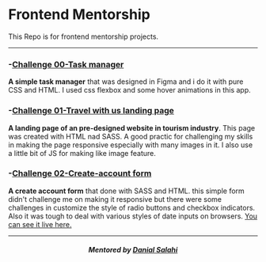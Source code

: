 # Frontend Mentorship

This Repo is for frontend mentorship projects.

<hr>

### -[Challenge 00-Task manager](frontend-mentorship-challenge-00)

**A simple task manager** that was designed in Figma and i do it with pure CSS and HTML.
I used css flexbox and some hover animations in this app.

### -[Challenge 01-Travel with us landing page](frontend-mentorship-challenge-01)

**A landing page of an pre-designed website in tourism industry**. This page was created with HTML nad SASS.
A good practic for challenging my skills in making the page responsive especially with many images in it.
I also use a little bit of JS for making like image feature.

### -[Challenge 02-Create-account form](frontend-mentorship-challenge-02)

**A create account form** that done with SASS and HTML. this simple form didn't challenge me on making it responsive but there were some challenges in customize the style of radio buttons and checkbox indicators. Also it was tough to deal with various styles of date inputs on browsers.
[You can see it live here.](https://frontend-mentorship-challenge-02.netlify.app/)

<hr>

<h5 align="center"><em>Mentored by <a href="https://github.com/dansalahi" target="_blank">Danial Salahi</a></em></h5>
